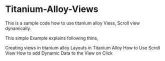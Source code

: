 Titanium-Alloy-Views
====================

This is a sample code how to use titanium alloy Viess, Scroll view dynamically. 



This simple Example explains following thins,

Creating views in titanium alloy
Layouts in Titanium Alloy
How to Use Scroll View
How to add Dynamic Data to the View on Click

